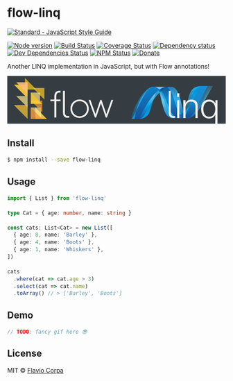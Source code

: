 # flow-linq

[![Standard - JavaScript Style Guide](https://cdn.rawgit.com/feross/standard/master/badge.svg)](https://github.com/feross/standard)

[![Node version](https://img.shields.io/node/v/flow-linq.svg?style=flat-square)](https://www.npmjs.org/package/flow-linq)
[![Build Status](https://img.shields.io/travis/kutyel/flow-linq/master.svg?style=flat-square)](https://travis-ci.org/kutyel/flow-linq)
[![Coverage Status](https://img.shields.io/coveralls/kutyel/flow-linq.svg?style=flat-square)](https://coveralls.io/github/kutyel/flow-linq)
[![Dependency status](https://img.shields.io/david/kutyel/flow-linq.svg?style=flat-square)](https://david-dm.org/kutyel/flow-linq)
[![Dev Dependencies Status](https://img.shields.io/david/dev/kutyel/flow-linq.svg?style=flat-square)](https://david-dm.org/kutyel/flow-linq#info=devDependencies)
[![NPM Status](https://img.shields.io/npm/dm/flow-linq.svg?style=flat-square)](https://www.npmjs.org/package/flow-linq)
[![Donate](https://img.shields.io/badge/donate-paypal-blue.svg?style=flat-square)](https://paypal.me/flaviocorpa)

Another LINQ implementation in JavaScript, but with Flow annotations!

[![flow-linq](https://raw.githubusercontent.com/kutyel/flow-linq/master/flow-linq.png)](https://flow.org/en/)

## Install
```sh
$ npm install --save flow-linq
```
## Usage
```ts
import { List } from 'flow-linq'

type Cat = { age: number, name: string }

const cats: List<Cat> = new List([
  { age: 8, name: 'Barley' },
  { age: 4, name: 'Boots' },
  { age: 1, name: 'Whiskers' },
])

cats
  .where(cat => cat.age > 3)
  .select(cat => cat.name)
  .toArray() // > ['Barley', 'Boots']
```
## Demo
```ts
// TODO: fancy gif here 😎
```
## License

MIT © [Flavio Corpa](http://flaviocorpa.com)
